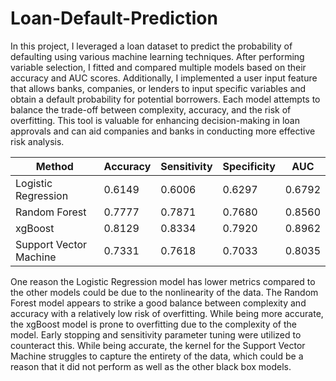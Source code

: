 # Loan-Default-Prediction
In this project, I leveraged a loan dataset to predict the probability of defaulting using various machine learning techniques. After performing variable selection, I fitted and compared multiple models based on their accuracy and AUC scores. Additionally, I implemented a user input feature that allows banks, companies, or lenders to input specific variables and obtain a default probability for potential borrowers.
Each model attempts to balance the trade-off between complexity, accuracy, and the risk of overfitting. This tool is valuable for enhancing decision-making in loan approvals and can aid companies and banks in conducting more effective risk analysis.

| Method                | Accuracy | Sensitivity | Specificity | AUC   |
|-----------------------|----------|-------------|-------------|-------|
| Logistic Regression   | 0.6149   | 0.6006      | 0.6297      | 0.6792|
| Random Forest         | 0.7777   | 0.7871      | 0.7680      | 0.8560|
| xgBoost               | 0.8129   | 0.8334      | 0.7920      | 0.8962|
| Support Vector Machine| 0.7331   | 0.7618      | 0.7033      | 0.8035|

One reason the Logistic Regression model has lower metrics compared to the other models could be due to the nonlinearity of the data.
The Random Forest model appears to strike a good balance between complexity and accuracy with a relatively low risk of overfitting.
While being more accurate, the xgBoost model is prone to overfitting due to the complexity of the model. Early stopping and sensitivity parameter tuning were utilized to counteract this.
While being accurate, the kernel for the Support Vector Machine struggles to capture the entirety of the data, which could be a reason that it did not perform as well as the other black box models.
